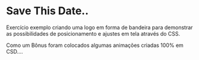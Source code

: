 # Save This Date..
Exercício exemplo criando uma logo em forma de bandeira para demonstrar as possibilidades de posicionamento e ajustes em tela através do CSS.

Como um Bônus foram colocados algumas animações criadas 100% em CSD....

